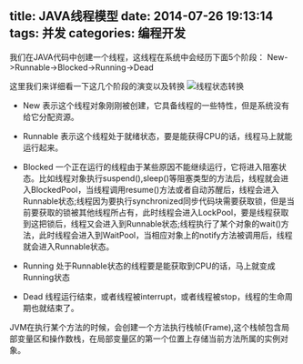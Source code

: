 title: JAVA线程模型
date: 2014-07-26 19:13:14
tags: 并发
categories: 编程开发
---

我们在JAVA代码中创建一个线程，这线程在系统中会经历下面5个阶段：
New->Runnable->Blocked->Running->Dead

<!-- more -->

这里我们来详细看一下这几个阶段的演变以及转换
![线程状态转换](http://bolinyoung.qiniudn.com/java-thread-model.png)

* New
表示这个线程对象刚刚被创建，它具备线程的一些特性，但是系统没有给它分配资源。

* Runnable
表示这个线程处于就绪状态，要是能获得CPU的话，线程马上就能运行起来。

* Blocked
一个正在运行的线程由于某些原因不能继续运行，它将进入阻塞状态。比如线程对象执行suspend(),sleep()等阻塞类型的方法后，线程就会进入BlockedPool，当线程调用resume()方法或者自动苏醒后，线程会进入Runnable状态;线程因为要执行synchronized同步代码块需要获取锁，但是当前要获取的锁被其他线程所占有，此时线程会进入LockPool，要是线程获取到这把锁后，线程又会进入到Runnable状态;线程执行了某个对象的wait()方法，此时线程会进入到WaitPool，当相应对象上的notify方法被调用后，线程就会进入Runnable状态。

* Running
处于Runnable状态的线程要是能获取到CPU的话，马上就变成Running状态

* Dead
线程运行结束，或者线程被interrupt，或者线程被stop，线程的生命周期也就结束了。

JVM在执行某个方法的时候，会创建一个方法执行栈帧(Frame),这个栈帧包含局部变量区和操作数栈，在局部变量区的第一个位置上存储当前方法所属的实例对象。

